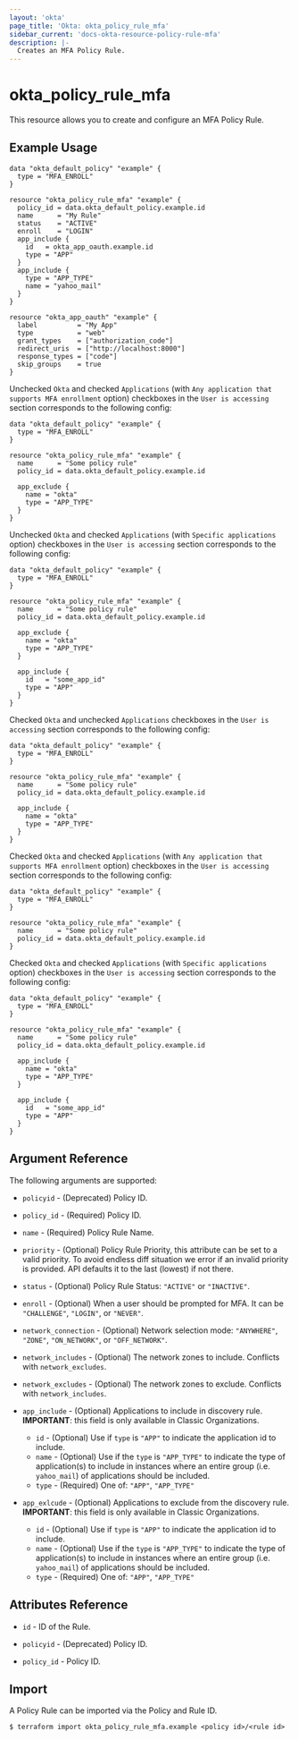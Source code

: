 ```yaml
---
layout: 'okta'
page_title: 'Okta: okta_policy_rule_mfa'
sidebar_current: 'docs-okta-resource-policy-rule-mfa'
description: |-
  Creates an MFA Policy Rule.
---
```


# okta_policy_rule_mfa

This resource allows you to create and configure an MFA Policy Rule.

## Example Usage

```hcl
data "okta_default_policy" "example" {
  type = "MFA_ENROLL"
}

resource "okta_policy_rule_mfa" "example" {
  policy_id = data.okta_default_policy.example.id
  name      = "My Rule"
  status    = "ACTIVE"
  enroll    = "LOGIN"
  app_include {
    id   = okta_app_oauth.example.id
    type = "APP"
  }
  app_include {
    type = "APP_TYPE"
    name = "yahoo_mail"
  }
}

resource "okta_app_oauth" "example" {
  label          = "My App"
  type           = "web"
  grant_types    = ["authorization_code"]
  redirect_uris  = ["http://localhost:8000"]
  response_types = ["code"]
  skip_groups    = true
}
```

Unchecked `Okta` and checked `Applications` (with `Any application that supports MFA enrollment` option) checkboxes in the `User is accessing` section corresponds to the following config:

```hcl
data "okta_default_policy" "example" {
  type = "MFA_ENROLL"
}

resource "okta_policy_rule_mfa" "example" {
  name      = "Some policy rule"
  policy_id = data.okta_default_policy.example.id

  app_exclude {
    name = "okta"
    type = "APP_TYPE"
  }
}
```

Unchecked `Okta` and checked `Applications` (with `Specific applications` option) checkboxes in the `User is accessing` section corresponds to the following config:

```hcl
data "okta_default_policy" "example" {
  type = "MFA_ENROLL"
}

resource "okta_policy_rule_mfa" "example" {
  name      = "Some policy rule"
  policy_id = data.okta_default_policy.example.id

  app_exclude {
    name = "okta"
    type = "APP_TYPE"
  }

  app_include {
    id   = "some_app_id"
    type = "APP"
  }
}
```

Checked `Okta` and unchecked `Applications` checkboxes in the `User is accessing` section corresponds to the following config:

```hcl
data "okta_default_policy" "example" {
  type = "MFA_ENROLL"
}

resource "okta_policy_rule_mfa" "example" {
  name      = "Some policy rule"
  policy_id = data.okta_default_policy.example.id

  app_include {
    name = "okta"
    type = "APP_TYPE"
  }
}
```

Checked `Okta` and checked `Applications` (with `Any application that supports MFA enrollment` option) checkboxes in the `User is accessing` section corresponds to the following config:

```hcl
data "okta_default_policy" "example" {
  type = "MFA_ENROLL"
}

resource "okta_policy_rule_mfa" "example" {
  name      = "Some policy rule"
  policy_id = data.okta_default_policy.example.id
}
```

Checked `Okta` and checked `Applications` (with `Specific applications` option) checkboxes in the `User is accessing` section corresponds to the following config:

```hcl
data "okta_default_policy" "example" {
  type = "MFA_ENROLL"
}

resource "okta_policy_rule_mfa" "example" {
  name      = "Some policy rule"
  policy_id = data.okta_default_policy.example.id

  app_include {
    name = "okta"
    type = "APP_TYPE"
  }

  app_include {
    id   = "some_app_id"
    type = "APP"
  }
}
```

## Argument Reference

The following arguments are supported:

- `policyid` - (Deprecated) Policy ID.
  
- `policy_id` - (Required) Policy ID.

- `name` - (Required) Policy Rule Name.

- `priority` - (Optional) Policy Rule Priority, this attribute can be set to a valid priority. To avoid endless diff situation we error if an invalid priority is provided. API defaults it to the last (lowest) if not there.

- `status` - (Optional) Policy Rule Status: `"ACTIVE"` or `"INACTIVE"`.

- `enroll` - (Optional) When a user should be prompted for MFA. It can be `"CHALLENGE"`, `"LOGIN"`, or `"NEVER"`.

- `network_connection` - (Optional) Network selection mode: `"ANYWHERE"`, `"ZONE"`, `"ON_NETWORK"`, or `"OFF_NETWORK"`.

- `network_includes` - (Optional) The network zones to include. Conflicts with `network_excludes`.

- `network_excludes` - (Optional) The network zones to exclude. Conflicts with `network_includes`.

- `app_include` - (Optional) Applications to include in discovery rule. **IMPORTANT**: this field is only available in Classic Organizations.
  - `id` - (Optional) Use if `type` is `"APP"` to indicate the application id to include.
  - `name` - (Optional) Use if the `type` is `"APP_TYPE"` to indicate the type of application(s) to include in instances where an entire group (i.e. `yahoo_mail`) of applications should be included.
  - `type` - (Required) One of: `"APP"`, `"APP_TYPE"`

- `app_exlcude` - (Optional) Applications to exclude from the discovery rule. **IMPORTANT**: this field is only available in Classic Organizations.
  - `id` - (Optional) Use if `type` is `"APP"` to indicate the application id to include.
  - `name` - (Optional) Use if the `type` is `"APP_TYPE"` to indicate the type of application(s) to include in instances where an entire group (i.e. `yahoo_mail`) of applications should be included.
  - `type` - (Required) One of: `"APP"`, `"APP_TYPE"`

## Attributes Reference

- `id` - ID of the Rule.

- `policyid` - (Deprecated) Policy ID.
  
- `policy_id` - Policy ID.

## Import

A Policy Rule can be imported via the Policy and Rule ID.

```
$ terraform import okta_policy_rule_mfa.example <policy id>/<rule id>
```
